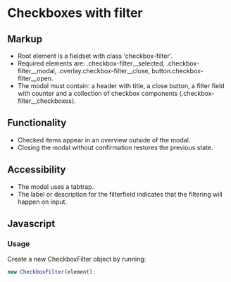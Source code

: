 # Checkboxes with filter

## Markup

* Root element is a fieldset with class 'checkbox-filter'.
* Required elements are: .checkbox-filter__selected, .checkbox-filter__modal,
.overlay.checkbox-filter__close, button.checkbox-filter__open.
* The modal must contain: a header with title, a close button,
a filter field with counter and a collection of
checkbox components (.checkbox-filter__checkboxes).

## Functionality

* Checked items appear in an overview outside of the modal.
* Closing the modal without confirmation restores the previous state.

## Accessibility
* The modal uses a tabtrap.
* The label or description for the filterfield indicates that the
filtering will happen on input.

## Javascript

### Usage

Create a new CheckboxFilter object by running:

```js
new CheckboxFilter(element);
```

